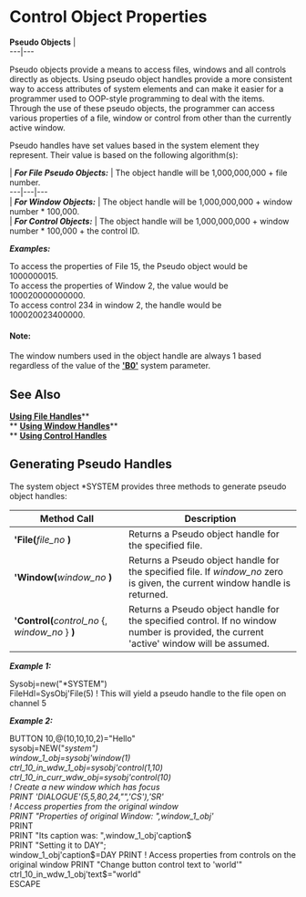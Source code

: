 # Control Object Properties

**Pseudo Objects** |   
---|---  
  
Pseudo objects provide a means to access files, windows and all controls directly as objects. Using pseudo object handles provide a more consistent way to access attributes of system elements and can make it easier for a programmer used to OOP-style programming to deal with the items. Through the use of these pseudo objects, the programmer can access various properties of a file, window or control from other than the currently active window.

Pseudo handles have set values based in the system element they represent. Their value is based on the following algorithm(s):

|  **_For File Pseudo Objects:_** |  The object handle will be 1,000,000,000 + file number.  
---|---|---  
|  **_For Window Objects:_** |  The object handle will be 1,000,000,000 + window number * 100,000.  
|  **_For Control Objects:_** |  The object handle will be 1,000,000,000 + window number * 100,000 + the control ID.  
  
**_Examples:_**

To access the properties of File 15, the Pseudo object would be 1000000015.  
To access the properties of Window 2, the value would be 100020000000000.  
To access control 234 in window 2, the handle would be 100020023400000.

#### **Note:**  
The window numbers used in the object handle are always 1 based regardless of the value of the [**'B0'**](../parameters/b0.md) system parameter.

## See Also

[**Using File Handles**](sect2.1/a.md)**  
** [**Using Window Handles**](sect2.2/a.md)**  
** [**Using Control Handles**](sect2.3/a.md)

## Generating Pseudo Handles

The system object *SYSTEM provides three methods to generate pseudo object handles:

**Method Call** |  **Description**  
---|---  
**'File(**_file_no_ **)** |  Returns a Pseudo object handle for the specified file.  
**'Window(**_window_no_ **)** |  Returns a Pseudo object handle for the specified file. If _window_no_ zero is given, the current window handle is returned.  
**'Control(**_control_no_ {, _window_no_ } **)** |  Returns a Pseudo object handle for the specified control. If no window number is provided, the current 'active' window will be assumed.  
  
**_Example 1:_**

Sysobj=new("*SYSTEM")  
FileHdl=SysObj'File(5) ! This will yield a pseudo handle to the file open on channel 5

**_Example 2:_**

BUTTON 10,@(10,10,10,2)="Hello"  
sysobj=NEW("*system")  
window_1_obj=sysobj'window(1)  
ctrl_10_in_wdw_1_obj=sysobj'control(1,10)  
ctrl_10_in_curr_wdw_obj=sysobj'control(10)  
! Create a new window which has focus  
PRINT 'DIALOGUE'(5,5,80,24,"",'CS'),'SR'  
! Access properties from the original window  
PRINT "Properties of original Window: ",window_1_obj'*  
PRINT  
PRINT "Its caption was: ",window_1_obj'caption$  
PRINT "Setting it to DAY";  
window_1_obj'caption$=DAY  
PRINT  
! Access properties from controls on the original window  
PRINT "Change button control text to 'world'"  
ctrl_10_in_wdw_1_obj'text$="world"  
ESCAPE
